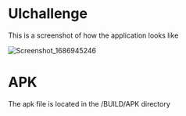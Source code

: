 # UIchallenge
This is a screenshot of how the application looks like

![Screenshot_1686945246](https://github.com/ROD-MASAMI/UIchallenge/assets/88656560/dff99601-de60-45ac-a069-b3b972ece300)




# APK
The apk file is located in the /BUILD/APK directory
